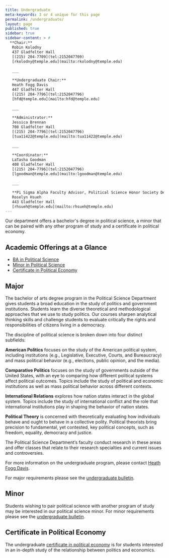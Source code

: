 ```yaml
---
title: Undergraduate
meta-keywords: 3 or 4 unique for this page
permalink: /undergraduate/
layout: page
published: true
sidebar: true
sidebar-content: > #   
  **Chair:**  
   Robin Kolodny  
   437 Gladfelter Hall  
   [(215) 204-7709](tel:2152047709)  
   [rkolodny@temple.edu](mailto:rkolodny@temple.edu)  
   
   ___
   
   **Undergraduate Chair:**  
   Heath Fogg Davis  
   447 Gladfelter Hall  
   [(215) 204-7796](tel:2152047796)  
   [hfd@temple.edu](mailto:hfd@temple.edu)  
   
   ___
   
   **Administrator:**  
   Jessica Brennan  
   708 Gladfelter Hall  
   [(215) 204-7796](tel:2152047796)  
   [tua11422@temple.edu](mailto:tua11422@temple.edu)  
      
   ___
   
   **Coordinator:**  
   LaTasha Goodman  
   408 Gladfelter Hall  
   [(215) 204-7796](tel:2152047796)  
   [lgoodman@temple.edu](mailto:lgoodman@temple.edu)  
      
   ___
   
   **Pi Sigma Alpha Faculty Advisor, Political Science Honor Society Delta Rho Chapter:**  
   Roselyn Hsueh  
   443 Gladfelter Hall  
   [rhsueh@temple.edu](mailto:rhsueh@temple.edu)  
---
```


Our department offers a bachelor's degree in political science, a minor that can be paired with any other program of study and a certificate in political economy. 

## Academic Offerings at a Glance

- [BA in Political Science](#major)
- [Minor in Political Science](#minor)
- [Certificate in Political Economy](#certificate-in-political-economy)

## Major

The bachelor of arts degree program in the Political Science Department gives students a broad education in the study of politics and government institutions. Students learn the diverse theoretical and methodological approaches that we use to study politics. Our courses sharpen analytical thinking skills and challenge students to evaluate critically the rights and responsibilities of citizens living in a democracy.

The discipline of political science is broken down into four distinct subfields:

**American Politics** focuses on the study of the American political system, including institutions (e.g., Legislative, Executive, Courts, and Bureaucracy) and mass political behavior (e.g., elections, public opinion, and the media).

**Comparative Politics** focuses on the study of governments outside of the United States, with an eye to comparing how different political systems affect political outcomes.  Topics include the study of political and economic institutions as well as mass political behavior across different contexts.

**International Relations** explores how nation states interact in the global system.  Topics include the study of international conflict and the role that international institutions play in shaping the behavior of nation states.

**Political Theory** is concerned with theoretically evaluating how individuals behave and ought to behave in a collective polity.  Political theorists bring precision to fundamental, yet contested, key political concepts, such as freedom, equality, democracy and justice.

The Political Science Department’s faculty conduct research in these areas and offer classes that relate to their research specialties and current issues and controversies.

For more information on the undergraduate program, please contact [Heath Fogg Davis](mailto:hfd@temple.edu).

For major requirements please see the [undergraduate bulletin](http://bulletin.temple.edu/undergraduate/liberal-arts/political-science/ba-political-science/).

## Minor

Students wishing to pair political science with another program of study may be interested in our political science minor. For minor requirements please see the [undergraduate bulletin](http://bulletin.temple.edu/undergraduate/liberal-arts/political-science/minor-political-science/).

## Certificate in Political Economy

The undergraduate [certificate in political economy](http://bulletin.temple.edu/undergraduate/liberal-arts/economics/certificate-political-economy/) is for students interested in an in-depth study of the relationship between politics and economics.
